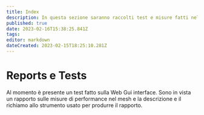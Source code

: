 ```yaml
---
title: Index
description: In questa sezione saranno raccolti test e misure fatti nel mesh
published: true
date: 2023-02-16T15:38:25.841Z
tags: 
editor: markdown
dateCreated: 2023-02-15T18:25:10.281Z
---
```


# Reports e Tests
Al momento è presente un test fatto sulla Web Gui interface. Sono in vista un rapporto sulle misure di performance nel mesh e la descrizione e il richiamo allo strumento usato per produrre il rapporto.